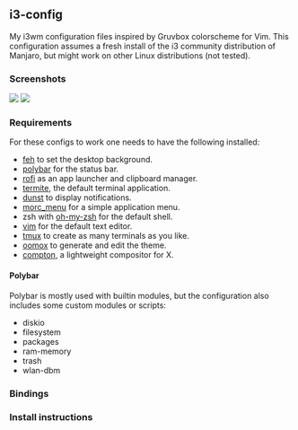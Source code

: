 ## i3-config

My i3wm configuration files inspired by Gruvbox colorscheme for Vim. This configuration assumes a fresh install of the i3 community distribution of Manjaro, but might work on other Linux distributions (not tested).

### Screenshots

<img src=https://i.imgur.com/K8UtEzw.png>

<img src=https://i.imgur.com/f2GMDlE.png>

### Requirements

For these configs to work one needs to have the following installed:
- [feh](https://github.com/derf/feh) to set the desktop background.
- [polybar](https://github.com/jaagr/polybar) for the status bar.
- [rofi](https://github.com/DaveDavenport/rofia) as an app launcher and clipboard manager.
- [termite](https://github.com/thestinger/termite), the default terminal application.
- [dunst](https://github.com/dunst-project/dunst) to display notifications.
- [morc_menu](https://github.com/Boruch-Baum/morc_menu) for a simple application menu.
- zsh with [oh-my-zsh](https//github.com/robbyrussell/oh-my-zsh) for the default shell.
- [vim](https://github.com/vim) for the default text editor.
- [tmux](https://github.com/tmux/tmux) to create as many terminals as you like.
- [oomox](https://github.com/themix-project/oomox) to generate and edit the theme.
- [compton](https://github.com/chjj/compton), a lightweight compositor for X.

#### Polybar

Polybar is mostly used with builtin modules, but the configuration also includes some custom modules or scripts:
- diskio
- filesystem
- packages
- ram-memory
- trash
- wlan-dbm

### Bindings 

### Install instructions
